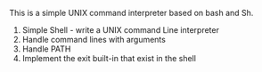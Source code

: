This is a simple UNIX command interpreter based on bash and Sh.
1. Simple Shell - write a UNIX command Line interpreter
2. Handle command lines with arguments
3. Handle PATH
4. Implement the exit built-in that exist in the shell
